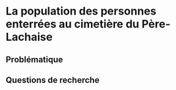 # La population des personnes enterrées au cimetière du Père-Lachaise
## Problématique
## Questions de recherche